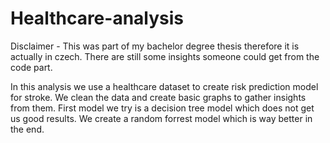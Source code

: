 # Healthcare-analysis

Disclaimer - This was part of my bachelor degree thesis therefore it is actually in czech. There are still some insights someone could get from the code part.

In this analysis we use a healthcare dataset to create risk prediction model for stroke. We clean the data and create basic graphs to gather insights from them. First model we try is a decision tree model which does not get us good results. We create a random forrest model which is way better in the end.
